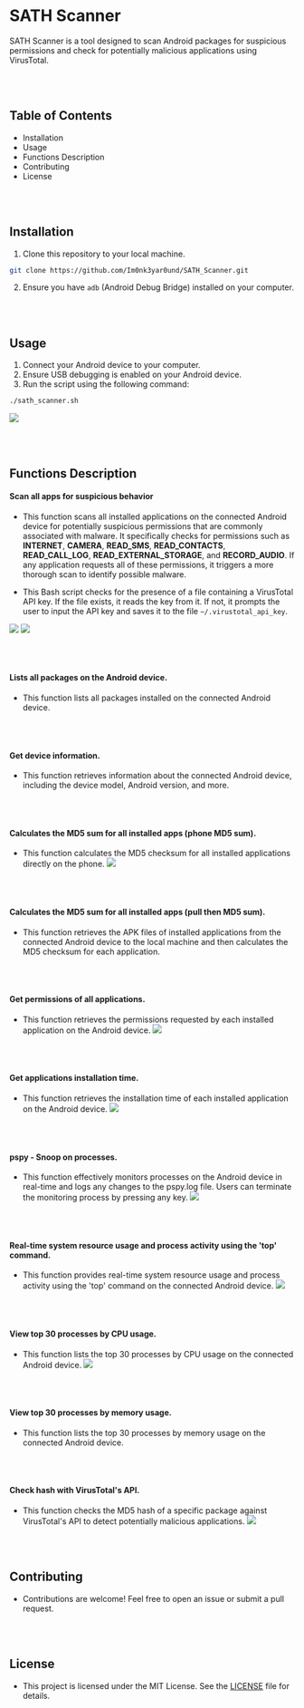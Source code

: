 # SATH Scanner
SATH Scanner is a tool designed to scan Android packages for suspicious permissions and check for potentially malicious applications using VirusTotal.

\
&nbsp;

## Table of Contents
- Installation
- Usage
- Functions Description
- Contributing
- License

\
&nbsp;

## Installation

1. Clone this repository to your local machine.
```bash
git clone https://github.com/Im0nk3yar0und/SATH_Scanner.git
```
2. Ensure you have `adb` (Android Debug Bridge) installed on your computer.

\
&nbsp;

## Usage
1. Connect your Android device to your computer.
2. Ensure USB debugging is enabled on your Android device.
3. Run the script using the following command:
        
```bash
./sath_scanner.sh
```
    

![](menu.png)

\
&nbsp;

## Functions Description

#### Scan all apps for suspicious behavior
- This function scans all installed applications on the connected Android device for potentially suspicious permissions that are commonly associated with malware. It specifically checks for permissions such as **INTERNET**, **CAMERA**, **READ_SMS**, **READ_CONTACTS**, **READ_CALL_LOG**, **READ_EXTERNAL_STORAGE**, and **RECORD_AUDIO**. If any application requests all of these permissions, it triggers a more thorough scan to identify possible malware.

- This Bash script checks for the presence of a file containing a VirusTotal API key. If the file exists, it reads the key from it. If not, it prompts the user to input the API key and saves it to the file `~/.virustotal_api_key`.

![](2024-05-10_22-18.png)
![](2024-05-11_22-29.png)

\
&nbsp;

#### Lists all packages on the Android device.
- This function lists all packages installed on the connected Android device.

\
&nbsp;

#### Get device information.
- This function retrieves information about the connected Android device, including the device model, Android version, and more.

\
&nbsp;

#### Calculates the MD5 sum for all installed apps (phone MD5 sum).
- This function calculates the MD5 checksum for all installed applications directly on the phone.
![](2024-05-10_20-11.png)

\
&nbsp;

#### Calculates the MD5 sum for all installed apps (pull then MD5 sum).
- This function retrieves the APK files of installed applications from the connected Android device to the local machine and then calculates the MD5 checksum for each application.

\
&nbsp;

#### Get permissions of all applications.
- This function retrieves the permissions requested by each installed application on the Android device.
![](2024-05-10_20-17.png)

\
&nbsp;

#### Get applications installation time.
- This function retrieves the installation time of each installed application on the Android device.
![](2024-05-10_20-41.png)

\
&nbsp;

#### pspy - Snoop on processes.
- This function effectively monitors processes on the Android device in real-time and logs any changes to the pspy.log file. Users can terminate the monitoring process by pressing any key.
![](2024-05-10_20-45.png)

\
&nbsp;

#### Real-time system resource usage and process activity using the 'top' command.
- This function provides real-time system resource usage and process activity using the 'top' command on the connected Android device.
![](2024-05-10_20-50.png)

\
&nbsp;

#### View top 30 processes by CPU usage.
- This function lists the top 30 processes by CPU usage on the connected Android device.
![](2024-05-10_21-32.png)

\
&nbsp;

#### View top 30 processes by memory usage.
- This function lists the top 30 processes by memory usage on the connected Android device.

\
&nbsp;

#### Check hash with VirusTotal's API.
- This function checks the MD5 hash of a specific package against VirusTotal's API to detect potentially malicious applications.
![](2024-05-10_21-33.png)

\
&nbsp;
## Contributing
- Contributions are welcome! Feel free to open an issue or submit a pull request.

\
&nbsp;
## License
- This project is licensed under the MIT License. See the [LICENSE](https://github.com/Im0nk3yar0und/SATH_Scanner/blob/main/LICENSE) file for details.

